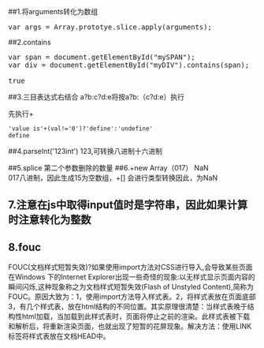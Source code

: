 ##1.将arguments转化为数组
<pre>
var args = Array.prototye.slice.apply(arguments);
</pre>
##2.contains
<pre>
var span = document.getElementById("mySPAN");
var div = document.getElementById("myDIV").contains(span);

true
</pre>

##3.三目表达式右结合
a?b:c?d:e将按a?b:（c?d:e）执行

先执行+

```
'value is'+(val!='0')?'define':'undefine'
define
```

##4.parseInt('123int') 
123,可转换八进制十六进制

##5.splice 第二个参数删除的数量
##6.+new Array（017）  NaN   
017八进制，因此生成15为空数组，+[] 会进行类型转换因此，为NaN

## 7.注意在js中取得input值时是字符串，因此如果计算时注意转化为整数

## 8.fouc

FOUC(文档样式短暂失效)?如果使用import方法对CSS进行导入,会导致某些页面在Windows 下的Internet Explorer出现一些奇怪的现象:以无样式显示页面内容的瞬间闪烁,这种现象称之为文档样式短暂失效(Flash of Unstyled Content),简称为FOUC。原因大致为：1，使用import方法导入样式表。2，将样式表放在页面底部3，有几个样式表，放在html结构的不同位置。其实原理很清楚：当样式表晚于结构性html加载，当加载到此样式表时，页面将停止之前的渲染。此样式表被下载和解析后，将重新渲染页面，也就出现了短暂的花屏现象。解决方法：使用LINK标签将样式表放在文档HEAD中。